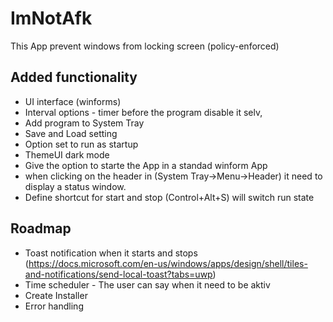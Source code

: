 # ImNotAfk
This App prevent windows from locking screen (policy-enforced)

## Added functionality
* UI interface (winforms)
* Interval options - timer before the program disable it selv, 
* Add program to System Tray
* Save and Load setting
* Option set to run as startup
* ThemeUI dark mode
* Give the option to starte the App in a standad winform App
* when clicking on the header in (System Tray->Menu->Header) it need to display a status window.
* Define shortcut for start and stop (Control+Alt+S) will switch run state

## Roadmap

* Toast notification when it starts and stops (https://docs.microsoft.com/en-us/windows/apps/design/shell/tiles-and-notifications/send-local-toast?tabs=uwp)
* Time scheduler - The user can say when it need to be aktiv
* Create Installer
* Error handling 
